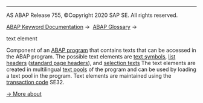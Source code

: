   

* * *

AS ABAP Release 755, ©Copyright 2020 SAP SE. All rights reserved.

[ABAP Keyword Documentation](javascript:call_link\('abenabap.htm'\)) →  [ABAP Glossary](javascript:call_link\('abenabap_glossary.htm'\)) → 

text element

Component of an [ABAP program](javascript:call_link\('abenabap_program_glosry.htm'\) "Glossary Entry") that contains texts that can be accessed in the ABAP program. The possible text elements are [text symbols](javascript:call_link\('abenselection_text_glosry.htm'\) "Glossary Entry"), [list headers](javascript:call_link\('abentext_symbol_glosry.htm'\) "Glossary Entry") ([standard page headers](javascript:call_link\('abenlist_header_glosry.htm'\) "Glossary Entry")), and [selection texts](javascript:call_link\('abenstandard_page_header_glosry.htm'\) "Glossary Entry") The text elements are created in multilingual [text pools](javascript:call_link\('abentext_pool_glosry.htm'\) "Glossary Entry") of the program and can be used by loading a text pool in the program. Text elements are maintained using the [transaction code](javascript:call_link\('abentransaction_code_glosry.htm'\) "Glossary Entry") SE32.

[→ More about](javascript:call_link\('abentext_pool.htm'\))